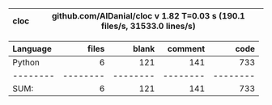 cloc|github.com/AlDanial/cloc v 1.82  T=0.03 s (190.1 files/s, 31533.0 lines/s)
--- | ---

Language|files|blank|comment|code
:-------|-------:|-------:|-------:|-------:
Python|6|121|141|733
--------|--------|--------|--------|--------
SUM:|6|121|141|733
